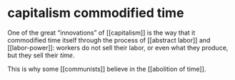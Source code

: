 # capitalism commodified time

One of the great &ldquo;innovations&rdquo; of [[capitalism]] is the way that it commodified time itself through the process of [[abstract labor]] and [[labor-power]]: workers do not sell their labor, or even what they produce, but they sell their _time_.

This is why some [[communists]] believe in the [[abolition of time]].
